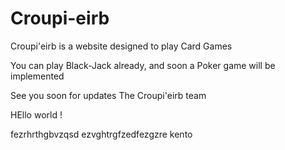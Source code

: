 # Croupi-eirb

Croupi'eirb is a website designed to play Card Games

You can play Black-Jack already, and soon a Poker game will be implemented

See you soon for updates
The Croupi'eirb team

HEllo world !

fezrhrthgbvzqsd ezvghtrgfzedfezgzre
kento
